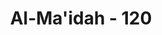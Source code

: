 ---
title: "Al-Ma'idah - 120"
no: 120
arabic_no: ١٢٠
ayah: لِلّٰهِ مُلْكُ السَّمٰوٰتِ وَالْاَرْضِ وَمَا فِيْهِنَّ ۗوَهُوَ عَلٰى كُلِّ شَيْءٍ قَدِيْرٌ ࣖ 
translation: "Milik Allah kerajaan langit dan bumi dan apa yang ada di dalamnya; dan Dia Mahakuasa atas segala sesuatu."
tafsir: "Surah ini diakhiri dengan pernyataan, bahwa segala kerajaan langit dan bumi beserta isinya hanyalah kepunyaan Allah. Baik makhluk yang berakal maupun yang tidak berakal; benda-benda mati ataupun makhluk bernyawa, semuanya tunduk dan takluk di bawah kudrat dan iradat-Nya. Ayat ini memperingatkan orang-orang Nasrani atas kesalahan cara berpikir mereka mengenai Isa dan ibunya, yang dianggap tuhan, padahal keduanya adalah hamba Allah dan milik-Nya. Keduanya bukan sekutu Allah, ataupun tandingan-Nya. Oleh karena itu, doa dan ibadah tidak selayaknya ditujukan kepada keduanya. Hanya Allah yang berhak disembah, karena Dialah pemilik dan penguasa alam ini beserta segala isinya."
---